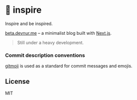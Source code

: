 # 🚁 inspire

Inspire and be inspired.

[beta.devnur.me](https://beta.devnur.me) – a minimalist blog built with [Next.js](https://github.com/zeit/next.js).

> Still under a heavy development.

### Commit description conventions

[gitmoji](https://github.com/carloscuesta/gitmoji) is used as a standard for
commit messages and emojis.

## License

MIT
